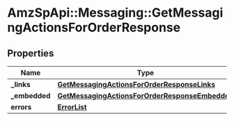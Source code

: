 # AmzSpApi::Messaging::GetMessagingActionsForOrderResponse

## Properties
Name | Type | Description | Notes
------------ | ------------- | ------------- | -------------
**_links** | [**GetMessagingActionsForOrderResponseLinks**](GetMessagingActionsForOrderResponseLinks.md) |  | [optional] 
**_embedded** | [**GetMessagingActionsForOrderResponseEmbedded**](GetMessagingActionsForOrderResponseEmbedded.md) |  | [optional] 
**errors** | [**ErrorList**](ErrorList.md) |  | [optional] 

